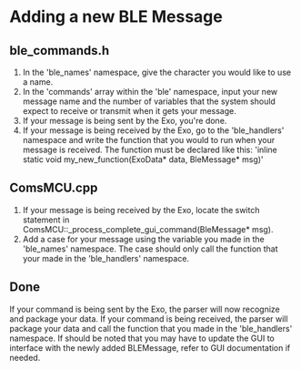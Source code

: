 # Adding a new BLE Message
## ble_commands.h
1. In the 'ble_names' namespace, give the character you would like to use a name. 
2. In the 'commands' array within the 'ble' namespace, input your new message name and the number of variables that the system should expect to receive or transmit when it gets your message.
3. If your message is being sent by the Exo, you're done.
4. If your message is being received by the Exo, go to the 'ble_handlers' namespace and write the function that you would to run when your message is received. 
The function must be declared like this: 'inline static void my_new_function(ExoData* data, BleMessage* msg)'

## ComsMCU.cpp
1. If your message is being received by the Exo, locate the switch statement in ComsMCU::_process_complete_gui_command(BleMessage* msg). 
2. Add a case for your message using the variable you made in the 'ble_names' namespace. The case should only call the function that your made in the 'ble_handlers'
namespace. 

## Done 
If your command is being sent by the Exo, the parser will now recognize and package your data. If your command is being received, the parser will package your
data and call the function that you made in the 'ble_handlers' namespace. If should be noted that you may have to update the GUI to interface with the newly added BLEMessage, refer to GUI documentation if needed.